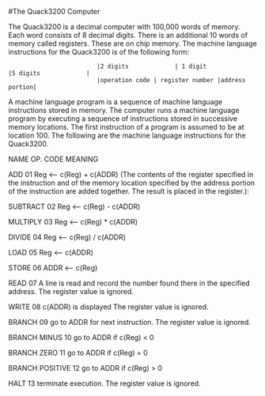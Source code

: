 #The Quack3200 Computer

The Quack3200 is a decimal computer with 100,000 words of memory. Each word consists of 8 decimal digits. There is an additional 10 words of memory called registers. These are on chip memory.  The machine language instructions for the Quack3200 is of the following form:

 

                             |2 digits             | 1 digit                 |5 digits             |
                             |operation code | register number |address portion|

 

A machine language program is a sequence of machine language instructions stored in memory. The computer runs a machine language program by executing a sequence of instructions stored in successive memory locations. The first instruction of a program is assumed to be at location 100. The following are the machine language instructions for the Quack3200.

 

NAME           OP. CODE     MEANING

ADD                     01           Reg <-- c(Reg) + c(ADDR)   (The contents of the register specified in the instruction and of the memory location specified by the address portion of the instruction are added together. The result is placed in the register.):

SUBTRACT         02            Reg <-- c(Reg) - c(ADDR)

MULTIPLY           03            Reg <-- c(Reg) * c(ADDR)

DIVIDE                 04            Reg <-- c(Reg) / c(ADDR)

LOAD                   05            Reg <-- c(ADDR)

STORE                06            ADDR <-- c(Reg)

READ                   07            A line is read and record the number found there in the specified address.  The register value is ignored.

WRITE                 08            c(ADDR) is displayed  The register value is ignored.

BRANCH              09           go to ADDR for next instruction.  The register value is ignored.

BRANCH MINUS 10            go to ADDR if c(Reg) < 0

BRANCH ZERO   11           go to ADDR if c(Reg) = 0

BRANCH POSITIVE 12       go to ADDR if c(Reg) > 0

HALT                    13           terminate execution.  The register value is ignored.
